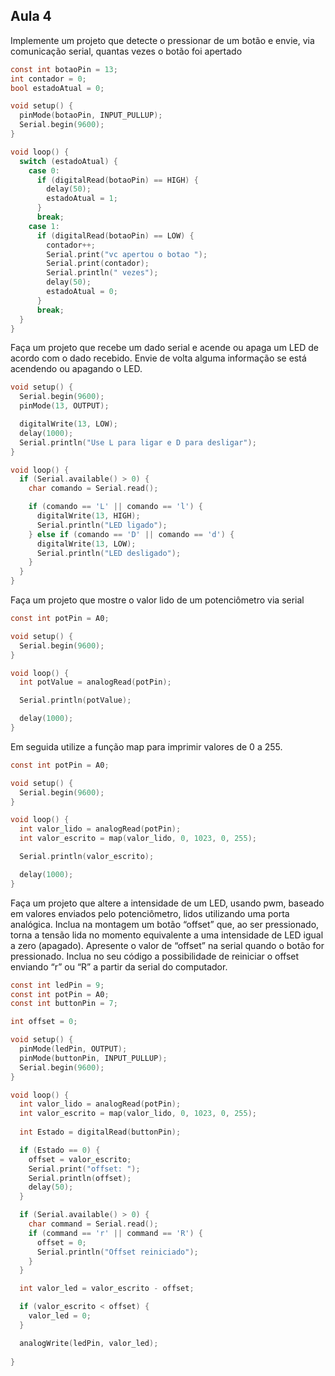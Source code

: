 ## Aula 4
Implemente um projeto que detecte o pressionar de um botão e envie, via comunicação serial, quantas vezes o botão foi apertado
```C
const int botaoPin = 13;
int contador = 0;
bool estadoAtual = 0;

void setup() {
  pinMode(botaoPin, INPUT_PULLUP);
  Serial.begin(9600);
}

void loop() {
  switch (estadoAtual) {
    case 0:
      if (digitalRead(botaoPin) == HIGH) {
        delay(50);
        estadoAtual = 1;
      }
      break;
    case 1:
      if (digitalRead(botaoPin) == LOW) {
        contador++; 
        Serial.print("vc apertou o botao ");
        Serial.print(contador);
        Serial.println(" vezes");
        delay(50);
        estadoAtual = 0;
      }
      break;
  }
}
```
Faça um projeto que recebe um dado serial e acende ou apaga um LED de acordo com o dado recebido. Envie de volta alguma informação se está acendendo ou apagando o LED.
```C
void setup() {
  Serial.begin(9600);
  pinMode(13, OUTPUT);

  digitalWrite(13, LOW);
  delay(1000);
  Serial.println("Use L para ligar e D para desligar");
}

void loop() {
  if (Serial.available() > 0) {
    char comando = Serial.read();

    if (comando == 'L' || comando == 'l') {
      digitalWrite(13, HIGH);
      Serial.println("LED ligado");
    } else if (comando == 'D' || comando == 'd') {
      digitalWrite(13, LOW);
      Serial.println("LED desligado");
    } 
  }
}
```
Faça um projeto que mostre o valor lido de um potenciômetro via serial
```C
const int potPin = A0;

void setup() {
  Serial.begin(9600);
}

void loop() {
  int potValue = analogRead(potPin);

  Serial.println(potValue);

  delay(1000);
}
```
Em seguida utilize a função map para imprimir valores de 0 a 255.
```C
const int potPin = A0;

void setup() {
  Serial.begin(9600);
}

void loop() {
  int valor_lido = analogRead(potPin);
  int valor_escrito = map(valor_lido, 0, 1023, 0, 255);

  Serial.println(valor_escrito);

  delay(1000);
}
```
Faça um projeto que altere a intensidade de um LED, usando pwm, baseado em valores enviados pelo potenciômetro, lidos utilizando uma porta analógica. Inclua na montagem um botão “offset” que, ao ser pressionado, torna a tensão lida no momento equivalente a uma intensidade de LED igual a zero (apagado). Apresente o valor de “offset” na serial quando o botão
for pressionado. Inclua no seu código a possibilidade de reiniciar o offset enviando “r” ou “R” a partir da serial do computador.
```C
const int ledPin = 9; 
const int potPin = A0; 
const int buttonPin = 7; 

int offset = 0; 

void setup() {
  pinMode(ledPin, OUTPUT); 
  pinMode(buttonPin, INPUT_PULLUP); 
  Serial.begin(9600);
}

void loop() {
  int valor_lido = analogRead(potPin);
  int valor_escrito = map(valor_lido, 0, 1023, 0, 255);
  
  int Estado = digitalRead(buttonPin);

  if (Estado == 0) {
    offset = valor_escrito;
    Serial.print("offset: ");
    Serial.println(offset);
    delay(50);
  }

  if (Serial.available() > 0) {
    char command = Serial.read();
    if (command == 'r' || command == 'R') {
      offset = 0;
      Serial.println("Offset reiniciado");
    }
  }

  int valor_led = valor_escrito - offset;

  if (valor_escrito < offset) {
    valor_led = 0;
  }

  analogWrite(ledPin, valor_led);
  
}
```

